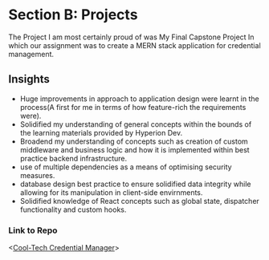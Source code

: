 # Section B: Projects

The Project I am most certainly proud of was My Final Capstone Project In which our assignment was to create a MERN stack application for credential management.

## Insights

- Huge improvements in approach to application design were learnt in the process(A first for me in terms of how feature-rich the requirements were).
- Solidified my understanding of general concepts within the bounds of the learning materials provided by Hyperion Dev.
- Broadend my understanding of concepts such as creation of custom middleware and business logic and how it is implemented within best practice backend infrastructure.
- use of multiple dependencies as a means of optimising security measures.
- database design best practice to ensure solidified data integrity while allowing for its manipulation in client-side envirnments.
- Solidified knowledge of React concepts such as global state, dispatcher functionality and custom hooks.

### Link to Repo

 <[Cool-Tech Credential Manager]>

[Cool-Tech Credential Manager]: https://github.com/goodVillans/cool-tech-credential-manager
